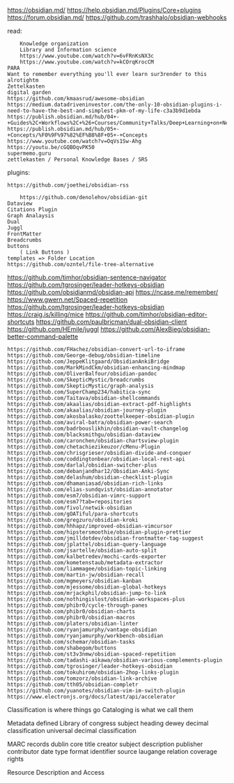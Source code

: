 https://obsidian.md/
https://help.obsidian.md/Plugins/Core+plugins
https://forum.obsidian.md/
https://github.com/trashhalo/obsidian-webhooks

read:


    
        Knowledge organization
        Library and Information science
        https://www.youtube.com/watch?v=6vFRnKsNX3c
        https://www.youtube.com/watch?v=kCOrqKrocCM
    PARA
    Want to remember everything you'll ever learn sur3render to this alrotightm
    Zettelkasten
    digital garden
    https://github.com/kmaasrud/awesome-obsidian
    https://medium.datadriveninvestor.com/the-only-10-obsidian-plugins-i-need-to-have-the-best-and-simplest-pkm-of-my-life-c3a3b9d1ebda
    https://publish.obsidian.md/hub/04+-+Guides%2C+Workflows%2C+%26+Courses/Community+Talks/Deep+Learning+on+Networks
    https://publish.obsidian.md/hub/05+-+Concepts/%F0%9F%97%82%EF%B8%8F+05+-+Concepts
    https://www.youtube.com/watch?v=OqVs1Sw-Ahg
    https://youtu.be/cGQBOqvPK50
    supermemo.guru
    zettlekasten / Personal Knowledge Bases / SRS 

plugins:

    https://github.com/joethei/obsidian-rss
    
        https://github.com/denolehov/obsidian-git
    Dataview    
    Citations Plugin
    Graph Analaysis
    Dual
    Juggl
    FrontMatter
    Breadcrumbs
    buttons
        ( Link Buttons )
    templates => Folder Location
    https://github.com/ozntel/file-tree-alternative

https://github.com/timhor/obsidian-sentence-navigator
https://github.com/tgrosinger/leader-hotkeys-obsidian
https://github.com/obsidianmd/obsidian-api
https://ncase.me/remember/
https://www.gwern.net/Spaced-repetition
https://github.com/tgrosinger/leader-hotkeys-obsidian
https://craig.is/killing/mice
https://github.com/timhor/obsidian-editor-shortcuts
https://github.com/paulbricman/dual-obsidian-client
https://github.com/HEmile/juggl
https://github.com/AlexBieg/obsidian-better-command-palette

    https://github.com/FHachez/obsidian-convert-url-to-iframe
    https://github.com/George-debug/obsidian-timeline
    https://github.com/JeppeKlitgaard/ObsidianAnkiBridge
    https://github.com/MarkMindCkm/obsidian-enhancing-mindmap
    https://github.com/OliverBalfour/obsidian-pandoc
    https://github.com/SkepticMystic/breadcrumbs
    https://github.com/SkepticMystic/graph-analysis
    https://github.com/SuperChamp234/habitica-sync
    https://github.com/Taitava/obsidian-shellcommands
    https://github.com/akaalias/obsidian-extract-pdf-highlights
    https://github.com/akaalias/obsidian-journey-plugin
    https://github.com/akosbalasko/zoottelkeeper-obsidian-plugin
    https://github.com/aviral-batra/obsidian-power-search
    https://github.com/badrbouslikhin/obsidian-vault-changelog
    https://github.com/blacksmithgu/obsidian-dataview
    https://github.com/caronchen/obsidian-chartsview-plugin
    https://github.com/chetachiezikeuzor/cMenu-Plugin
    https://github.com/chrisgrieser/obsidian-divide-and-conquer
    https://github.com/coddingtonbear/obsidian-local-rest-api
    https://github.com/darlal/obsidian-switcher-plus
    https://github.com/debanjandhar12/Obsidian-Anki-Sync
    https://github.com/delashum/obsidian-checklist-plugin
    https://github.com/dhamaniasad/obsidian-rich-links
    https://github.com/elias-sundqvist/obsidian-annotator
    https://github.com/esm7/obsidian-vimrc-support
    https://github.com/esm7?tab=repositories
    https://github.com/fivol/netwik-obsidian
    https://github.com/gOATiful/para-shortcuts
    https://github.com/gregzuro/obsidian-kroki
    https://github.com/hhhapz/improved-obsidian-vimcursor
    https://github.com/hipstersmoothie/obsidian-plugin-prettier
    https://github.com/jmilldotdev/obsidian-frontmatter-tag-suggest
    https://github.com/jplattel/obsidian-query-language
    https://github.com/jsartelle/obsidian-auto-split
    https://github.com/kalbetredev/mochi-cards-exporter
    https://github.com/kometenstaub/metadata-extractor
    https://github.com/liammagee/obsidian-topic-linking
    https://github.com/martin-jw/obsidian-recall
    https://github.com/mgmeyers/obsidian-kanban
    https://github.com/mjessome/obsidian-global-hotkeys
    https://github.com/mrjackphil/obsidian-jump-to-link
    https://github.com/nothingislost/obsidian-workspaces-plus
    https://github.com/phibr0/cycle-through-panes
    https://github.com/phibr0/obsidian-charts
    https://github.com/phibr0/obsidian-macros
    https://github.com/platers/obsidian-linter
    https://github.com/ryanjamurphy/vantage-obsidian
    https://github.com/ryanjamurphy/workbench-obsidian
    https://github.com/schemar/obsidian-tasks
    https://github.com/shabegom/buttons
    https://github.com/st3v3nmw/obsidian-spaced-repetition
    https://github.com/tadashi-aikawa/obsidian-various-complements-plugin
    https://github.com/tgrosinger/leader-hotkeys-obsidian
    https://github.com/tokuhirom/obsidian-2hop-links-plugin
    https://github.com/tomzorz/obsidian-link-archive
    https://github.com/tth05/obsidian-completr
    https://github.com/yuanotes/obsidian-vim-im-switch-plugin
    https://www.electronjs.org/docs/latest/api/accelerator

Classification is where things go Cataloging is what we call them

Metadata defined Library of congress subject heading dewey decimal classification universal decimal classification

MARC records dublin core title creator subject description publisher contributor date type format identifier source laugange relation coverage rights

Resource Description and Access


